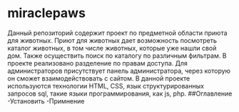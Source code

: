# miraclepaws
Данный репозиторий содержит проект по предметной области приюта для животных. Приют для животных дает возможность посмотреть каталог животных, в том числе животных, которые уже нашли свой дом. Также осуществить поиск по каталогу по различным фильтрам. В проекте реализовано разделение по правам доступа. Для администраторов присутствует панель администратора, через которую он сможет взаимодействовать с сайтом.
В данной проекте используются технологии HTML, CSS, язык структурированных запросов sql, такие языки программирования, как js, php.
##Оглавление
-Установить
-Примнение
